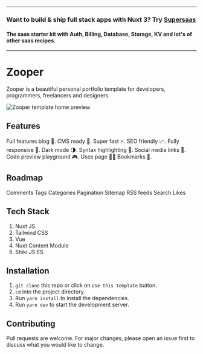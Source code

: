 
---
### Want to build & ship full stack apps with Nuxt 3? Try [Supersaas](https://supersaas.dev?ref=github)


#### The saas starter kit with Auth, Billing, Database, Storage, KV and lot's of other saas recipes.
---



# Zooper

Zooper is a beautiful personal portfolio template for developers, programmers, freelancers and designers.

![Zooper template home preview](https://zooper.pages.dev/preview.jpg)


## Features

Full features blog 📝.
CMS ready 🚀.
Super fast ⚡.
SEO friendly 📈.
Fully responsive 📱.
Dark mode 🌗.
Syntax highlighting 🌈.
Social media links 🔗.
Code preview playground 🎮.
Uses page 🧑‍💻
Bookmarks 📑.

## Roadmap

Comments
Tags
Categories
Pagination
Sitemap
RSS feeds
Search
Likes

## Tech Stack

1. Nuxt JS
2. Tailwind CSS
3. Vue
4. Nuxt Content Module
5. Shiki JS ES

## Installation

1. `git clone` this repo or click on `Use this template` button.
2. `cd` into the project directory.
3. Run `yarn install` to install the dependencies.
4. Run `yarn dev` to start the development server.

## Contributing

Pull requests are welcome. For major changes, please open an issue first to discuss what you would like to change.
